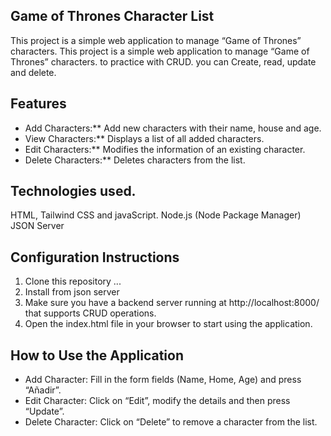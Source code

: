 ## Game of Thrones Character List

This project is a simple web application to manage “Game of Thrones” characters. 
This project is a simple web application to manage “Game of Thrones” characters. to practice with CRUD. you can Create, read, update and delete. 

## Features
- Add Characters:** Add new characters with their name, house and age.
- View Characters:** Displays a list of all added characters.
- Edit Characters:** Modifies the information of an existing character.
- Delete Characters:** Deletes characters from the list.

## Technologies used.
HTML, Tailwind CSS and javaScript.
Node.js (Node Package Manager)
JSON Server

## Configuration Instructions

1. Clone this repository ... 
2. Install from json server
3. Make sure you have a backend server running at http://localhost:8000/ that supports CRUD operations.
4. Open the index.html file in your browser to start using the application.

## How to Use the Application

+ Add Character: Fill in the form fields (Name, Home, Age) and press “Añadir”.
+ Edit Character: Click on “Edit”, modify the details and then press “Update”.
+ Delete Character: Click on “Delete” to remove a character from the list.
